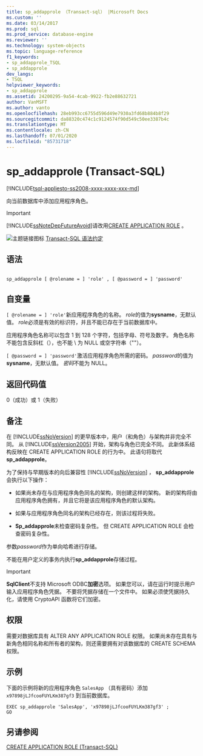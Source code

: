 ```yaml
---
title: sp_addapprole （Transact-sql） |Microsoft Docs
ms.custom: ''
ms.date: 03/14/2017
ms.prod: sql
ms.prod_service: database-engine
ms.reviewer: ''
ms.technology: system-objects
ms.topic: language-reference
f1_keywords:
- sp_addapprole_TSQL
- sp_addapprole
dev_langs:
- TSQL
helpviewer_keywords:
- sp_addapprole
ms.assetid: 24200295-9a54-4cab-9922-fb2e88632721
author: VanMSFT
ms.author: vanto
ms.openlocfilehash: 28eb993cc6755d596d49e7930a3fd68b884b8f29
ms.sourcegitcommit: da88320c474c1c9124574f90d549c50ee3387b4c
ms.translationtype: MT
ms.contentlocale: zh-CN
ms.lasthandoff: 07/01/2020
ms.locfileid: "85731718"
---
```

# <a name="sp_addapprole-transact-sql"></a>sp_addapprole (Transact-SQL)
[!INCLUDE[tsql-appliesto-ss2008-xxxx-xxxx-xxx-md](../../includes/applies-to-version/sqlserver.md)]

  向当前数据库中添加应用程序角色。  
  
> [!IMPORTANT]  
>  [!INCLUDE[ssNoteDepFutureAvoid](../../includes/ssnotedepfutureavoid-md.md)]请改用[CREATE APPLICATION ROLE](../../t-sql/statements/create-application-role-transact-sql.md) 。  
  
 ![主题链接图标](../../database-engine/configure-windows/media/topic-link.gif "“主题链接”图标") [Transact-SQL 语法约定](../../t-sql/language-elements/transact-sql-syntax-conventions-transact-sql.md)  
  
## <a name="syntax"></a>语法  
  
```  
  
sp_addapprole [ @rolename = ] 'role' , [ @password = ] 'password'  
```  
  
## <a name="arguments"></a>自变量  
`[ @rolename = ] 'role'`新应用程序角色的名称。 *role*的值为**sysname**，无默认值。 *role*必须是有效的标识符，并且不能已存在于当前数据库中。  
  
 应用程序角色名称可以包含 1 到 128 个字符，包括字母、符号及数字。 角色名称不能包含反斜杠（），也不能 \\ 为 NULL 或空字符串（""）。  
  
`[ @password = ] 'password'`激活应用程序角色所需的密码。 *password*的值为**sysname**，无默认值。 *密码*不能为 NULL。  
  
## <a name="return-code-values"></a>返回代码值  
 0（成功）或 1（失败）  
  
## <a name="remarks"></a>备注  
 在 [!INCLUDE[ssNoVersion](../../includes/ssnoversion-md.md)] 的更早版本中，用户（和角色）与架构并非完全不同。 从 [!INCLUDE[ssVersion2005](../../includes/ssversion2005-md.md)] 开始，架构与角色已完全不同。 此新体系结构反映在 CREATE APPLICATION ROLE 的行为中。 此语句将取代**sp_addapprole**。  
  
 为了保持与早期版本的向后兼容性 [!INCLUDE[ssNoVersion](../../includes/ssnoversion-md.md)] ， **sp_addapprole**会执行以下操作：  
  
-   如果尚未存在与应用程序角色同名的架构，则创建这样的架构。 新的架构将由应用程序角色拥有，并且它将是该应用程序角色的默认架构。  
  
-   如果与应用程序角色同名的架构已经存在，则该过程将失败。  
  
-   **Sp_addapprole**未检查密码复杂性。 但 CREATE APPLICATION ROLE 会检查密码复杂性。  
  
 参数*password*作为单向哈希进行存储。  
  
 不能在用户定义的事务内执行**sp_addapprole**存储过程。  
  
> [!IMPORTANT]  
>  **SqlClient**不支持 Microsoft ODBC**加密**选项。 如果您可以，请在运行时提示用户输入应用程序角色凭据。 不要将凭据存储在一个文件中。 如果必须使凭据持久化，请使用 CryptoAPI 函数将它们加密。  
  
## <a name="permissions"></a>权限  
 需要对数据库具有 ALTER ANY APPLICATION ROLE 权限。 如果尚未存在具有与新角色相同名称和所有者的架构，则还需要拥有对该数据库的 CREATE SCHEMA 权限。  
  
## <a name="examples"></a>示例  
 下面的示例将新的应用程序角色 `SalesApp` （具有密码）添加 `x97898jLJfcooFUYLKm387gf3` 到当前数据库。  
  
```  
EXEC sp_addapprole 'SalesApp', 'x97898jLJfcooFUYLKm387gf3' ;  
GO  
```  
  
## <a name="see-also"></a>另请参阅  
 [CREATE APPLICATION ROLE (Transact-SQL)](../../t-sql/statements/create-application-role-transact-sql.md)  
  
  
